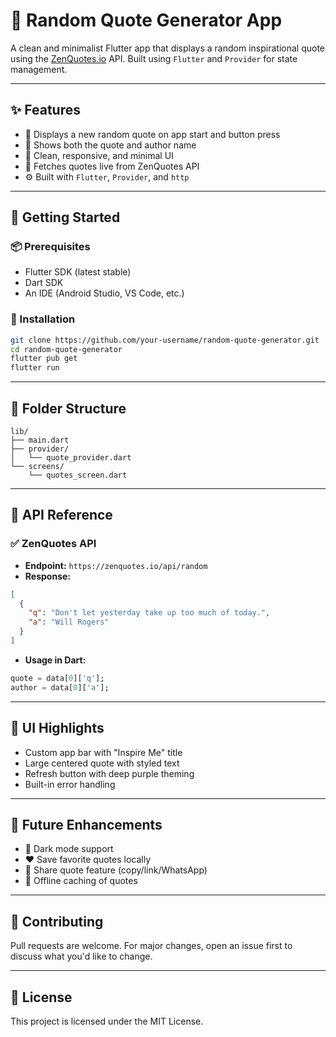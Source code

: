 # 📖 Random Quote Generator App

A clean and minimalist Flutter app that displays a random inspirational quote using the [ZenQuotes.io](https://zenquotes.io) API. Built using `Flutter` and `Provider` for state management.

---

## ✨ Features

- 📝 Displays a new random quote on app start and button press
- 👤 Shows both the quote and author name
- 🎨 Clean, responsive, and minimal UI
- 📡 Fetches quotes live from ZenQuotes API
- ⚙️ Built with `Flutter`, `Provider`, and `http`

---

## 🚀 Getting Started

### 📦 Prerequisites

- Flutter SDK (latest stable)
- Dart SDK
- An IDE (Android Studio, VS Code, etc.)

### 🔧 Installation

```bash
git clone https://github.com/your-username/random-quote-generator.git
cd random-quote-generator
flutter pub get
flutter run
```

---

## 🧱 Folder Structure

```
lib/
├── main.dart
├── provider/
│   └── quote_provider.dart
└── screens/
    └── quotes_screen.dart
```

---

## 🔌 API Reference

### ✅ ZenQuotes API

- **Endpoint:** `https://zenquotes.io/api/random`
- **Response:**
```json
[
  {
    "q": "Don't let yesterday take up too much of today.",
    "a": "Will Rogers"
  }
]
```
- **Usage in Dart:**
```dart
quote = data[0]['q'];
author = data[0]['a'];
```

---

## 📱 UI Highlights

- Custom app bar with "Inspire Me" title
- Large centered quote with styled text
- Refresh button with deep purple theming
- Built-in error handling

---

## 🚧 Future Enhancements

- 🌙 Dark mode support
- ❤️ Save favorite quotes locally
- 🔗 Share quote feature (copy/link/WhatsApp)
- 📶 Offline caching of quotes

---

## 🤝 Contributing

Pull requests are welcome. For major changes, open an issue first to discuss what you'd like to change.

---

## 📝 License

This project is licensed under the MIT License.
